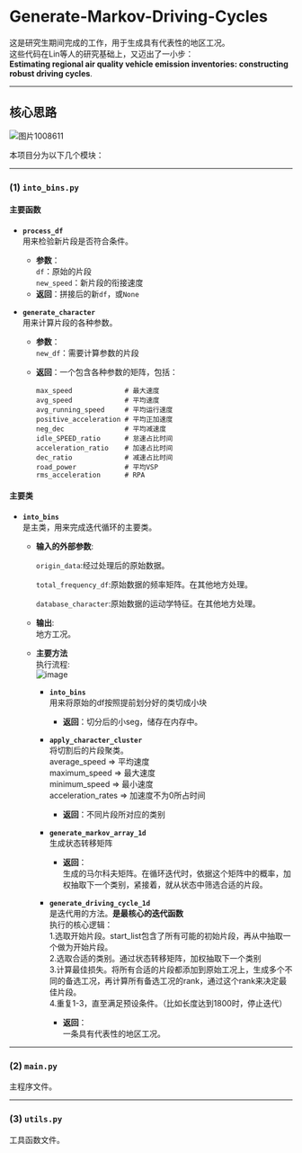 # Generate-Markov-Driving-Cycles

这是研究生期间完成的工作，用于生成具有代表性的地区工况。  
这些代码在Lin等人的研究基础上，又迈出了一小步：  
**Estimating regional air quality vehicle emission inventories: constructing robust driving cycles**.

---

## 核心思路

![图片1008611](https://github.com/user-attachments/assets/b5f81745-7654-431d-a827-73f9f6eadd5a)


本项目分为以下几个模块：

---

### (1) `into_bins.py`

#### 主要函数

- **`process_df`**  
  用来检验新片段是否符合条件。  
  - **参数**：  
    `df`：原始的片段  
    `new_speed`：新片段的衔接速度  
  - **返回**：拼接后的新`df`，或`None`

- **`generate_character`**  
  用来计算片段的各种参数。  
  - **参数**：  
    `new_df`：需要计算参数的片段  
  - **返回**：一个包含各种参数的矩阵，包括：

    ```
    max_speed             # 最大速度
    avg_speed             # 平均速度
    avg_running_speed     # 平均运行速度
    positive_acceleration # 平均正加速度
    neg_dec               # 平均减速度
    idle_SPEED_ratio      # 怠速占比时间
    acceleration_ratio    # 加速占比时间
    dec_ratio             # 减速占比时间
    road_power            # 平均VSP
    rms_acceleration      # RPA
    ```
#### 主要类
- **`into_bins`**  
  是主类，用来完成迭代循环的主要类。
  - **输入的外部参数**:  
    
    `origin_data`:经过处理后的原始数据。
    
    `total_frequency_df`:原始数据的频率矩阵。在其他地方处理。
    
    `database_character`:原始数据的运动学特征。在其他地方处理。
  - **输出**:  
    地方工况。
  - **主要方法**  
  执行流程:  
![image](https://github.com/user-attachments/assets/046ba316-1762-4e86-afd1-e66baeda5d98)
    - **`into_bins`**  
       用来将原始的df按照提前划分好的类切成小块  
      - **返回**：切分后的小seg，储存在内存中。  
    
    - **`apply_character_cluster`**  
      将切割后的片段聚类。  
      average_speed => 平均速度  
      maximum_speed => 最大速度  
      minimum_speed => 最小速度  
      acceleration_rates => 加速度不为0所占时间  
      - **返回**：不同片段所对应的类别
    
    - **`generate_markov_array_1d`**  
      生成状态转移矩阵  
      - **返回**：  
      生成的马尔科夫矩阵。在循环迭代时，依据这个矩阵中的概率，加权抽取下一个类别，紧接着，就从状态中筛选合适的片段。  
    - **`generate_driving_cycle_1d`**  
      是迭代用的方法。**是最核心的迭代函数**  
      执行的核心逻辑：  
      1.选取开始片段。start_list包含了所有可能的初始片段，再从中抽取一个做为开始片段。  
      2.选取合适的类别。通过状态转移矩阵，加权抽取下一个类别  
      3.计算最佳损失。将所有合适的片段都添加到原始工况上，生成多个不同的备选工况，再计算所有备选工况的rank，通过这个rank来决定最佳片段。  
      4.重复1-3，直至满足预设条件。（比如长度达到1800时，停止迭代）
      - **返回**：  
      一条具有代表性的地区工况。
---

### (2) `main.py`

主程序文件。

---

### (3) `utils.py`

工具函数文件。
